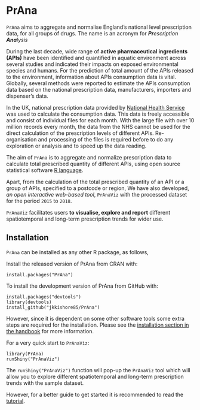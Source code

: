 # PrAna

`PrAna` aims to aggregate and normalise England’s national level prescription data, for all groups of drugs. The name is an acronym for _**Pr**escription **Ana**lysis_

During the last decade, wide range of **active pharmaceutical ingredients (APIs)** have been identified and quantified in aquatic environment across several studies and indicated their impacts on exposed environmental species and humans. For the prediction of total amount of the APIs released to the environment, information about APIs consumption data is vital. Globally, several methods were reported to estimate the APIs consumption data based on the national prescription data, manufacturers, importers and dispenser’s data.

In the UK, national prescription data provided by [National Health Service][NHS digital] was used to calculate the consumption data. This data is freely accessible and consist of individual files for each month. With the large file with over 10 million records every month, the data from the NHS cannot be used for the direct calculation of the prescription levels of different APIs. Re-organisation and processing of the files is required before to do any exploration or analysis and to speed up the data reading. 

The aim of `PrAna` is to aggregate and normalize prescription data to calculate total prescribed quantity of different APIs, using open source statistical software [R language][R]. 

Apart, from the calculation of the total prescribed quantity of an API or a group of APIs, specified to a postcode or region, We have also developed, _an open interactive web-based tool_, `PrAnaViz` with the processed dataset for the period `2015` to `2018`.

`PrAnaViz` facilitates users **to visualise, explore and report** different spatiotemporal and long-term prescription trends for wider use. 

## Installation

`PrAna` can be installed as any other R package, as follows,

Install the released version of PrAna from CRAN with:
```
install.packages("PrAna")
```
To install the development version of PrAna from GitHub with:
```
install.packages("devtools")
library(devtools)
install_github("jkkishore85/PrAna")
```
However, since it is dependent on some other software tools some extra steps are required for the installation. Please see the [installation section in the handbook][handbook-inst] for more information.


For a very quick start to `PrAnaViz`:
```
library(PrAna)
runShiny("PrAnaViz")
```
The `runShiny("PrAnaViz")` function will pop-up the `PrAnaViz` tool which will allow you to explore different spatiotemporal and long-term prescription trends with the sample dataset.

However, for a better guide to get started it is recommended to read the [tutorial].


[R]: https://www.r-project.org/
[tutorial]: https://github.bath.ac.uk/pages/kjj28/PrAna/articles/PrAnaViz_Tutoral.html
[NHS digital]: https://digital.nhs.uk/organisation-data-service/data-downloads/gp-data
[handbook-inst]: https://github.bath.ac.uk/pages/kjj28/PrAna/articles/handbook.html#installation




